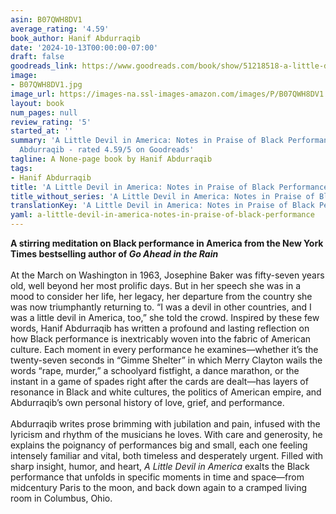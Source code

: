 ```yaml
---
asin: B07QWH8DV1
average_rating: '4.59'
book_author: Hanif Abdurraqib
date: '2024-10-13T00:00:00-07:00'
draft: false
goodreads_link: https://www.goodreads.com/book/show/51218518-a-little-devil-in-america
image:
- B07QWH8DV1.jpg
image_url: https://images-na.ssl-images-amazon.com/images/P/B07QWH8DV1.01._SCLZZZZZZZ.jpg
layout: book
num_pages: null
review_rating: '5'
started_at: ''
summary: 'A Little Devil in America: Notes in Praise of Black Performance by Hanif
  Abdurraqib - rated 4.59/5 on Goodreads'
tagline: A None-page book by Hanif Abdurraqib
tags:
- Hanif Abdurraqib
title: 'A Little Devil in America: Notes in Praise of Black Performance'
title_without_series: 'A Little Devil in America: Notes in Praise of Black Performance'
translationKey: 'A Little Devil in America: Notes in Praise of Black Performance'
yaml: a-little-devil-in-america-notes-in-praise-of-black-performance
---
```


<b>A stirring meditation on Black performance in America from the New York Times bestselling author of <em>Go Ahead in the Rain</em></b><br /><br />At the March on Washington in 1963, Josephine Baker was fifty-seven years old, well beyond her most prolific days. But in her speech she was in a mood to consider her life, her legacy, her departure from the country she was now triumphantly returning to. “I was a devil in other countries, and I was a little devil in America, too,” she told the crowd. Inspired by these few words, Hanif Abdurraqib has written a profound and lasting reflection on how Black performance is inextricably woven into the fabric of American culture. Each moment in every performance he examines—whether it’s the twenty-seven seconds in “Gimme Shelter” in which Merry Clayton wails the words “rape, murder,” a schoolyard fistfight, a dance marathon, or the instant in a game of spades right after the cards are dealt—has layers of resonance in Black and white cultures, the politics of American empire, and Abdurraqib’s own personal history of love, grief, and performance.<br /><br />Abdurraqib writes prose brimming with jubilation and pain, infused with the lyricism and rhythm of the musicians he loves. With care and generosity, he explains the poignancy of performances big and small, each one feeling intensely familiar and vital, both timeless and desperately urgent. Filled with sharp insight, humor, and heart, <em>A Little Devil in America</em> exalts the Black performance that unfolds in specific moments in time and space—from midcentury Paris to the moon, and back down again to a cramped living room in Columbus, Ohio.